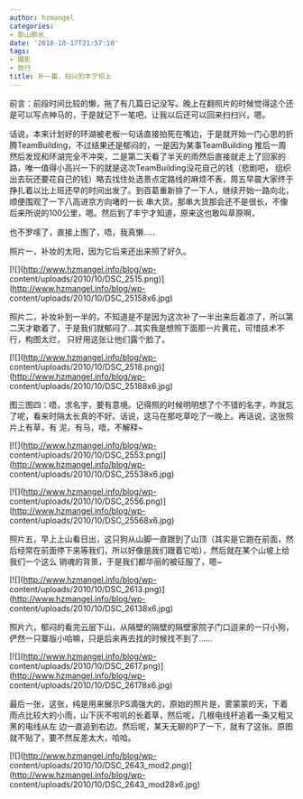 ```yaml
---
author: hzmangel
categories:
- 那山那水
date: '2010-10-17T21:57:10'
tags:
- 摄影
- 旅行
title: 补一篇，扫兴的丰宁坝上
---
```

前言：前段时间比较的懒，拖了有几篇日记没写。晚上在翻照片的时候觉得这个还是可以写点神马的，于是就记下一笔吧，让我以后还可以回来扫扫兴，嗯。

话说，本来计划好的环湖被老板一句话直接拍死在嘴边，于是就开始一门心思的折腾TeamBuilding，不过结果还是郁闷的，一是因为某事TeamBuilding
推后一周然后发现和环湖完全不冲突，二是第二天看了半天的雨然后直接就走上了回家的路，唯一值得小高兴一下的就是这次TeamBuilding没花自己的钱（悲剧吧，
组织出去玩还要花自己的钱）<!--more-->略去找住处选景点定路线的麻烦不表，周五早晨大家终于挣扎着以比上班还早的时间出发了。到百葛重新排了一下人，继续开始一路向北，顺便围观了一下八高进京方向堵的一长
串大货。那串大货那会还不是很长，不像后来所说的100公里，嗯。然后到了丰宁才知道，原来这也敢叫草原啊，

也不罗嗦了，直接上图了，唔，我真懒…..

照片一，补妆的太阳，因为它后来还出来照了好久。

[![](http://www.hzmangel.info/blog/wp-
content/uploads/2010/10/DSC_2515.png)](http://www.hzmangel.info/blog/wp-
content/uploads/2010/10/DSC_25158x6.jpg)

照片二，补妆补到一半的，不知道是不是因为这次补了一半出来后着凉了，所以第二天才歇着了，于是我们就郁闷了…其实我是想照下面那一片黄花，可惜技术不行，构图太烂，
只好用这张让他们露个脸了。

[![](http://www.hzmangel.info/blog/wp-
content/uploads/2010/10/DSC_2518.png)](http://www.hzmangel.info/blog/wp-
content/uploads/2010/10/DSC_25188x6.jpg)

  

图三图四：唔，求名字，要有意境。记得照的时候明明想了个不错的名字，咋就忘了呢，看来时隔太长真的不好。话说，这马在那吃草吃了一晚上。再话说，这张照片上有草，有
泥，有马，唔，不解释~

[![](http://www.hzmangel.info/blog/wp-
content/uploads/2010/10/DSC_2553.png)](http://www.hzmangel.info/blog/wp-
content/uploads/2010/10/DSC_25538x6.jpg)

[![](http://www.hzmangel.info/blog/wp-
content/uploads/2010/10/DSC_2556.png)](http://www.hzmangel.info/blog/wp-
content/uploads/2010/10/DSC_25568x6.jpg)

照片五，早上上山看日出，这只狗从山脚一直跟到了山顶（其实是它跑在前面，然后经常在前面停下来等我们，所以好像是我们跟着它哈），然后就在某个山坡上给我们一个这么
销魂的背景，于是我们都华丽的被征服了，嗯~

[![](http://www.hzmangel.info/blog/wp-
content/uploads/2010/10/DSC_2613.png)](http://www.hzmangel.info/blog/wp-
content/uploads/2010/10/DSC_26138x6.jpg)

  

照片六，郁闷的看完云层下山，从隔壁的隔壁的隔壁家院子门口逗来的一只小狗，俨然一只寨版小哈嘛，只是后来再去找的时候找不到了……

  

[![](http://www.hzmangel.info/blog/wp-
content/uploads/2010/10/DSC_2617.png)](http://www.hzmangel.info/blog/wp-
content/uploads/2010/10/DSC_26178x6.jpg)

  

最后一张，这张，纯是用来展示PS滴强大的，原始的照片是，雾蒙蒙的天，下着雨点比较大的小雨，山下灰不啦叽的长着草，然后呢，几根电线杆追着一条又粗又黑的电线从左
边一直追到右边。然后呢，某天无聊的P了一下，就有了这张。原图就不贴了，要不然反差太大，哈哈。

[![](http://www.hzmangel.info/blog/wp-
content/uploads/2010/10/DSC_2643_mod2.png)](http://www.hzmangel.info/blog/wp-
content/uploads/2010/10/DSC_2643_mod28x6.jpg)